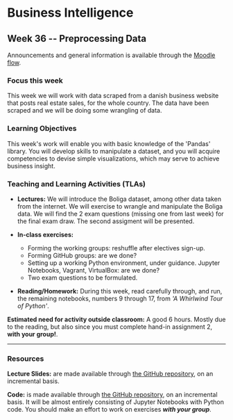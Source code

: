 # Business Intelligence 

## Week 36 -- Preprocessing Data

Announcements and general information is available through the [Moodle flow](https://cphbusiness.mrooms.net/course/view.php?id=3874). 

### Focus this week
This week we will work with data scraped from a danish business website that posts real estate sales, for the whole country. The data have been scraped and we will be doing some wrangling of data.

### Learning Objectives
This week's work will enable you with basic knowledge of the 'Pandas' library. You will develop skills to manipulate a dataset, and you will acquire competencies to devise simple visualizations, which may serve to achieve business insight.

### Teaching and Learning Activities (TLAs)
- **Lectures:** We will introduce the Boliga dataset, among other data taken from the internet. We will exercise to wrangle and manipulate the Boliga data. We will find the 2 exam questions (missing one from last week) for the final exam draw. The second assigment will be presented.

- **In-class exercises:** 
   - Forming the working groups: reshuffle after electives sign-up.
   - Forming GitHub groups: are we done?
   - Setting up a working Python environment, under guidance. Jupyter Notebooks, Vagrant, VirtualBox: are we done?
   - Two exam questions to be formulated.

- **Reading/Homework:** During this week, read carefully through, and run, the remaining notebooks, numbers 9 through 17, from _'A Whirlwind Tour of Python'_.

**Estimated need for activity outside classroom:** A good 6 hours. Mostly due to the reading, but also since you must complete hand-in assignment 2, **with your group!**.

-----------------
### Resources

**Lecture Slides:** are made available through [the GitHub repository](https://github.com/datsoftlyngby/soft2019fall-bi-teaching-material), on an incremental basis.

**Code:** is made available through [the GitHub repository](https://github.com/datsoftlyngby/soft2019fall-bi-teaching-material), on an incremental basis. It will be almost entirely consisting of Jupyter Notebooks with Python code. You should make an effort to work on exercises _**with your group**_. 

